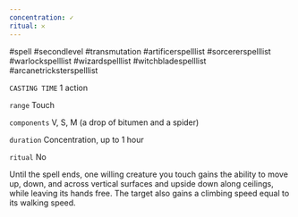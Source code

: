 ```yaml
---
concentration: ✓
ritual: 𐄂
---
```

#spell #secondlevel #transmutation #artificerspelllist #sorcererspelllist #warlockspelllist #wizardspelllist #witchbladespelllist #arcanetricksterspelllist

`CASTING TIME`
1 action

`range`
Touch

`components`
V, S, M (a drop of bitumen and a spider)

`duration`
Concentration, up to 1 hour

`ritual`
No

Until the spell ends, one willing creature you touch gains the ability to move up, down, and across vertical surfaces and upside down along ceilings, while leaving its hands free. The target also gains a climbing speed equal to its walking speed.